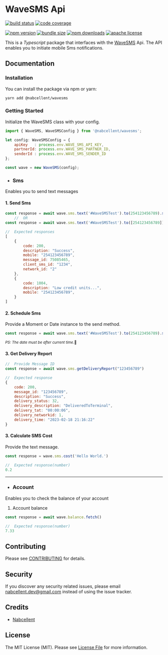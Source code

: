 # WaveSMS Api

[![build status][build-badge]][build]
[![code coverage][coverage-badge]][coverage]

[![npm version][version-badge]][package]
[![bundle size][minzip-badge]][bundlephobia]
[![npm downloads][downloads-badge]][npmtrends]
[![apache license][license-badge]][license]

[build-badge]: https://img.shields.io/github/actions/workflow/status/nabcellent/wavesms/test.yml?branch=main&logo=github&style=flat-square
[build]: https://github.com/nabcellent/wavesms/actions?query=workflow%3Avalidate
[coverage-badge]: https://img.shields.io/codecov/c/github/nabcellent/wavesms.svg?token=UR29MJXL82&style=flat-square
[coverage]: https://codecov.io/github/nabcellent/wavesms/
[version-badge]: https://img.shields.io/npm/v/@nabcellent/wavesms.svg?style=flat-square
[package]: https://www.npmjs.com/package/@nabcellent/wavesms
[minzip-badge]: https://img.shields.io/bundlephobia/minzip/@nabcellent/wavesms.svg?style=flat-square
[bundlephobia]: https://bundlephobia.com/result?p=@nabcellent/wavesms
[downloads-badge]: https://img.shields.io/npm/dm/@nabcellent/wavesms.svg?style=flat-square
[npmtrends]: https://www.npmtrends.com/nabcellent/wavesms
[license-badge]: https://img.shields.io/npm/l/@nabcellent/wavesms.svg?style=flat-square
[license]: https://github.com/nabcellent/wavesms/blob/main/LICENSE

This is a <i>Typescript</i> package that interfaces with the [WaveSMS](https://wavesms.com/) Api.
The API enables you to initiate mobile Sms notifications.

## Documentation

### Installation

You can install the package via npm or yarn:
```bash
yarn add @nabcellent/wavesms
```
### Getting Started
Initialize the WaveSMS class with your config.
```js
import { WaveSMS, WaveSMSConfig } from '@nabcellent/wavesms';

let config: WaveSMSConfig = {
    apiKey   : process.env.WAVE_SMS_API_KEY,
    partnerId: process.env.WAVE_SMS_PARTNER_ID,
    senderId : process.env.WAVE_SMS_SENDER_ID
};

const wave = new WaveSMS(config);
```

- ### Sms
Enables you to send text messages

#### 1. Send Sms
```js
const response = await wave.sms.text('#WaveSMSTest').to(254123456789).send()
    //  OR
const response = await wave.sms.text('#WaveSMSTest').to([254123456789]).send()

//  Expected responses
[
    {
        code: 200,
        description: "Success",
        mobile: "254123456789",
        message_id: 75085465,
        client_sms_id: "1234",
        network_id: "2"
    },
    {
        code: 1004,
        description: "Low credit units...",
        mobile: "254123456789",
    }
]
```

#### 2. Schedule Sms
Provide a Moment or Date instance to the send method.
```js
const response = await wave.sms.text('#WaveSMSTest').to(254123456789).send(new Date('2023-12-20'))
```
<small><i>PS: The date must be after current time.</i>🌚</small>

#### 3. Get Delivery Report
```js
//  Provide Message ID
const response = await wave.sms.getDeliveryReport("123456789")

//  Expected response
{
    code: 200,
    message_id: "123456789",
    description: "Success",
    delivery_status: 32,
    delivery_description: "DeliveredToTerminal",
    delivery_tat: "00:00:06",
    delivery_networkid: 1,
    delivery_time: "2023-02-18 21:16:22"
}
```

#### 3. Calculate SMS Cost
Provide the text message.
```js
const response = wave.sms.cost('Hello World.')

//  Expected response(number)
0.2
```

---

- ### Account
Enables you to check the balance of your account

1. Account balance
```js
const response = await wave.balance.fetch()

//  Expected response(number)
7.33
```
## Contributing

Please see [CONTRIBUTING](CONTRIBUTING.md) for details.

## Security

If you discover any security related issues, please email [nabcellent.dev@gmail.com](mailto:nabcellent.dev@gmail.com) instead of using the issue tracker.

## Credits

- [Nabcellent](https://github.com/Nabcellent)

[comment]: <> (- [All Contributors]&#40;../../contributors&#41;)

## License

The MIT License (MIT). Please see [License File](LICENSE.md) for more information.